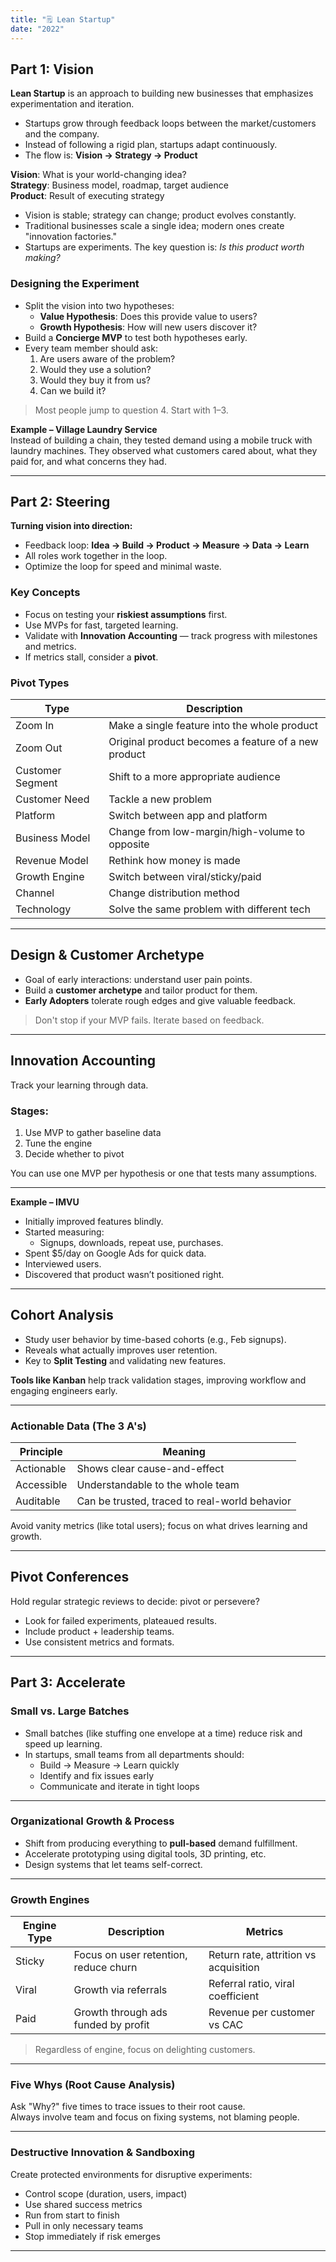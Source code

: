 ```yaml
---
title: "🗒️ Lean Startup"
date: "2022"
---
```


## Part 1: Vision

**Lean Startup** is an approach to building new businesses that emphasizes experimentation and iteration.

- Startups grow through feedback loops between the market/customers and the company.
- Instead of following a rigid plan, startups adapt continuously.
- The flow is: **Vision → Strategy → Product**

**Vision**: What is your world-changing idea?  
**Strategy**: Business model, roadmap, target audience  
**Product**: Result of executing strategy

- Vision is stable; strategy can change; product evolves constantly.
- Traditional businesses scale a single idea; modern ones create "innovation factories."
- Startups are experiments. The key question is: *Is this product worth making?*

### Designing the Experiment

- Split the vision into two hypotheses:
  - **Value Hypothesis**: Does this provide value to users?
  - **Growth Hypothesis**: How will new users discover it?
- Build a **Concierge MVP** to test both hypotheses early.
- Every team member should ask:
  1. Are users aware of the problem?
  2. Would they use a solution?
  3. Would they buy it from us?
  4. Can we build it?

> Most people jump to question 4. Start with 1–3.

**Example – Village Laundry Service**  
Instead of building a chain, they tested demand using a mobile truck with laundry machines. They observed what customers cared about, what they paid for, and what concerns they had.

---

## Part 2: Steering

**Turning vision into direction:**

- Feedback loop: **Idea → Build → Product → Measure → Data → Learn**
- All roles work together in the loop.
- Optimize the loop for speed and minimal waste.

### Key Concepts

- Focus on testing your **riskiest assumptions** first.
- Use MVPs for fast, targeted learning.
- Validate with **Innovation Accounting** — track progress with milestones and metrics.
- If metrics stall, consider a **pivot**.

### Pivot Types

| Type               | Description                                           |
|--------------------|-------------------------------------------------------|
| Zoom In            | Make a single feature into the whole product          |
| Zoom Out           | Original product becomes a feature of a new product   |
| Customer Segment   | Shift to a more appropriate audience                  |
| Customer Need      | Tackle a new problem                                  |
| Platform           | Switch between app and platform                       |
| Business Model     | Change from low-margin/high-volume to opposite        |
| Revenue Model      | Rethink how money is made                             |
| Growth Engine      | Switch between viral/sticky/paid                      |
| Channel            | Change distribution method                            |
| Technology         | Solve the same problem with different tech            |

---

## Design & Customer Archetype

- Goal of early interactions: understand user pain points.
- Build a **customer archetype** and tailor product for them.
- **Early Adopters** tolerate rough edges and give valuable feedback.

> Don't stop if your MVP fails. Iterate based on feedback.

---

## Innovation Accounting

Track your learning through data.

### Stages:
1. Use MVP to gather baseline data
2. Tune the engine
3. Decide whether to pivot

You can use one MVP per hypothesis or one that tests many assumptions.

---

**Example – IMVU**

- Initially improved features blindly.
- Started measuring:
  - Signups, downloads, repeat use, purchases.
- Spent $5/day on Google Ads for quick data.
- Interviewed users.
- Discovered that product wasn’t positioned right.

---

## Cohort Analysis

- Study user behavior by time-based cohorts (e.g., Feb signups).
- Reveals what actually improves user retention.
- Key to **Split Testing** and validating new features.

**Tools like Kanban** help track validation stages, improving workflow and engaging engineers early.

---

### Actionable Data (The 3 A's)

| Principle   | Meaning                                                                |
|-------------|------------------------------------------------------------------------|
| Actionable  | Shows clear cause-and-effect                                           |
| Accessible  | Understandable to the whole team                                       |
| Auditable   | Can be trusted, traced to real-world behavior                          |

Avoid vanity metrics (like total users); focus on what drives learning and growth.

---

## Pivot Conferences

Hold regular strategic reviews to decide: pivot or persevere?

- Look for failed experiments, plateaued results.
- Include product + leadership teams.
- Use consistent metrics and formats.

---

## Part 3: Accelerate

### Small vs. Large Batches

- Small batches (like stuffing one envelope at a time) reduce risk and speed up learning.
- In startups, small teams from all departments should:
  - Build → Measure → Learn quickly
  - Identify and fix issues early
  - Communicate and iterate in tight loops

---

### Organizational Growth & Process

- Shift from producing everything to **pull-based** demand fulfillment.
- Accelerate prototyping using digital tools, 3D printing, etc.
- Design systems that let teams self-correct.

---

### Growth Engines

| Engine Type  | Description                                         | Metrics                                 |
|--------------|-----------------------------------------------------|------------------------------------------|
| Sticky       | Focus on user retention, reduce churn               | Return rate, attrition vs acquisition    |
| Viral        | Growth via referrals                                | Referral ratio, viral coefficient        |
| Paid         | Growth through ads funded by profit                 | Revenue per customer vs CAC              |

> Regardless of engine, focus on delighting customers.

---

### Five Whys (Root Cause Analysis)

Ask "Why?" five times to trace issues to their root cause.  
Always involve team and focus on fixing systems, not blaming people.

---

### Destructive Innovation & Sandboxing

Create protected environments for disruptive experiments:

- Control scope (duration, users, impact)
- Use shared success metrics
- Run from start to finish
- Pull in only necessary teams
- Stop immediately if risk emerges

---
